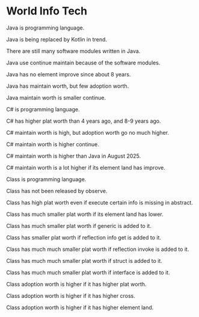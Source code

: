 # World Info Tech

Java is programming language.

Java is being replaced by Kotlin in trend.

There are still many software modules written in Java.

Java use continue maintain because of the software modules.

Java has no element improve since about 8 years.

Java has maintain worth, but few adoption worth.

Java maintain worth is smaller continue.

C# is programming language.

C# has higher plat worth than 4 years ago, and 8-9 years ago.

C# maintain worth is high, but adoption worth go no much higher.

C# maintain worth is higher continue.

C# maintain worth is higher than Java in August 2025.

C# maintain worth is a lot higher if its element land has improve.

Class is programming language.

Class has not been released by observe.

Class has high plat worth even if execute certain info is missing in abstract.

Class has much smaller plat worth if its element land has lower.

Class has much smaller plat worth if generic is added to it.

Class has smaller plat worth if reflection info get is added to it.

Class has much much smaller plat worth if reflection invoke is added to it.

Class has much much smaller plat worth if struct is added to it.

Class has much much smaller plat worth if interface is added to it.

Class adoption worth is higher if it has higher plat worth.

Class adoption worth is higher if it has higher cross.

Class adoption worth is higher if it has higher element land.